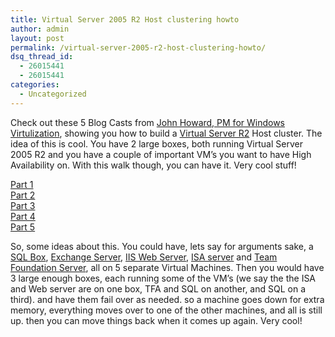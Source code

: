 ```yaml
---
title: Virtual Server 2005 R2 Host clustering howto
author: admin
layout: post
permalink: /virtual-server-2005-r2-host-clustering-howto/
dsq_thread_id:
  - 26015441
  - 26015441
categories:
  - Uncategorized
---
```

Check out these 5 Blog Casts from [John Howard, PM for Windows Virtulization][1], showing you how to build a [Virtual Server R2][2] Host cluster. The idea of&nbsp;this is cool. You have 2 large boxes, both running Virtual Server 2005 R2 and you have a couple of important VM&#8217;s you want to have High Availability on. With this walk though, you can have it. Very cool stuff!

[Part 1][3]  
[Part 2][4]  
[Part 3][5]  
[Part 4][6]  
[Part 5][7]

So, some ideas about this. You could have, lets say for arguments sake, a [SQL Box][8], [Exchange Server][9], [IIS Web Server][10], [ISA server][11] and [Team Foundation Server][12], all on 5 separate Virtual Machines. Then you would have 3 large enough boxes, each running some of the VM&#8217;s (we say the the ISA and Web server are on one box, TFA and SQL on another, and SQL on a third). and have them fail over as needed. so a machine goes down for extra memory, everything moves over to one of the other machines, and all is still up. then you can move things back when it comes up again. Very cool!

 [1]: http://blogs.technet.com/jhoward/
 [2]: http://www.microsoft.com/windowsserversystem/virtualserver/default.mspx
 [3]: http://blogs.technet.com/jhoward/archive/2005/11/29/415242.aspx
 [4]: http://blogs.technet.com/jhoward/archive/2005/11/29/415243.aspx
 [5]: http://blogs.technet.com/jhoward/archive/2005/11/30/415322.aspx
 [6]: http://blogs.technet.com/jhoward/archive/2005/12/01/415388.aspx
 [7]: http://blogs.technet.com/jhoward/archive/2005/12/02/415459.aspx
 [8]: http://www.microsoft.com/sql/
 [9]: http://www.microsoft.com/exchange
 [10]: http://www.microsoft.com/WindowsServer2003/iis/default.mspx
 [11]: http://www.microsoft.com/isaserver
 [12]: http://msdn2.microsoft.com/en-us/teamsystem/aa718825.aspx